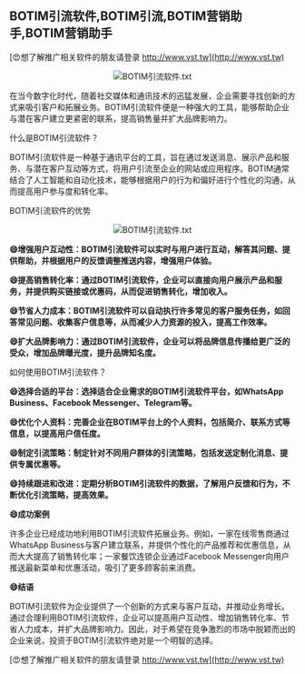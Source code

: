 ## **BOTIM引流软件,BOTIM引流,BOTIM营销助手,BOTIM营销助手**

[😍想了解推广相关软件的朋友请登录 http://www.vst.tw](http://www.vst.tw)

 <center><img src="https://vst.tw/MP4/tuiguang/png/2.png" alt="BOTIM引流软件.txt"></center>

在当今数字化时代，随着社交媒体和通讯技术的迅猛发展，企业需要寻找创新的方式来吸引客户和拓展业务。BOTIM引流软件便是一种强大的工具，能够帮助企业与潜在客户建立更紧密的联系，提高销售量并扩大品牌影响力。

什么是BOTIM引流软件？

BOTIM引流软件是一种基于通讯平台的工具，旨在通过发送消息、展示产品和服务、与潜在客户互动等方式，将用户引流至企业的网站或应用程序。BOTIM通常结合了人工智能和自动化技术，能够根据用户的行为和偏好进行个性化的沟通，从而提高用户参与度和转化率。

BOTIM引流软件的优势

 <center><img src="https://vst.tw/MP4/tuiguang/png/4.png" alt="BOTIM引流软件.txt"></center>

**😄增强用户互动性：BOTIM引流软件可以实时与用户进行互动，解答其问题、提供帮助，并根据用户的反馈调整推送内容，增强用户体验。**

**😄提高销售转化率：通过BOTIM引流软件，企业可以直接向用户展示产品和服务，并提供购买链接或优惠码，从而促进销售转化，增加收入。**

**😄节省人力成本：BOTIM引流软件可以自动执行许多常见的客户服务任务，如回答常见问题、收集客户信息等，从而减少人力资源的投入，提高工作效率。**

**😄扩大品牌影响力：通过BOTIM引流软件，企业可以将品牌信息传播给更广泛的受众，增加品牌曝光度，提升品牌知名度。**

如何使用BOTIM引流软件？

**😄选择合适的平台：选择适合企业需求的BOTIM引流软件平台，如WhatsApp Business、Facebook Messenger、Telegram等。**

**😄优化个人资料：完善企业在BOTIM平台上的个人资料，包括简介、联系方式等信息，以提高用户信任度。**

**😄制定引流策略：制定针对不同用户群体的引流策略，包括发送定制化消息、提供专属优惠等。**

**😄持续跟进和改进：定期分析BOTIM引流软件的数据，了解用户反馈和行为，不断优化引流策略，提高效果。**

**😄成功案例**

许多企业已经成功地利用BOTIM引流软件拓展业务。例如，一家在线零售商通过WhatsApp Business与客户建立联系，并提供个性化的产品推荐和优惠信息，从而大大提高了销售转化率；一家餐饮连锁企业通过Facebook Messenger向用户推送最新菜单和优惠活动，吸引了更多顾客前来消费。

**😄结语**

BOTIM引流软件为企业提供了一个创新的方式来与客户互动，并推动业务增长。通过合理利用BOTIM引流软件，企业可以提高用户互动性、增加销售转化率、节省人力成本，并扩大品牌影响力。因此，对于希望在竞争激烈的市场中脱颖而出的企业来说，投资于BOTIM引流软件绝对是一个明智的选择。

[😍想了解推广相关软件的朋友请登录 http://www.vst.tw](http://www.vst.tw)



